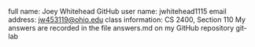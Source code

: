 full name: Joey Whitehead
GitHub user name: jwhitehead1115
email address: jw453119@ohio.edu
class information: CS 2400, Section 110
My answers are recorded in the file answers.md on my GitHub repository git-lab
